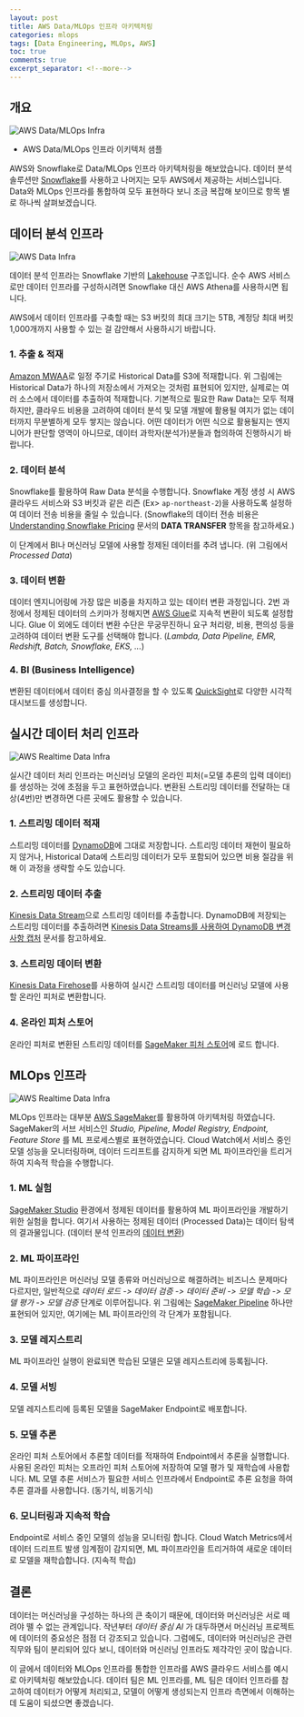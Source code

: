 ```yaml
---
layout: post
title: AWS Data/MLOps 인프라 아키텍처링
categories: mlops
tags: [Data Engineering, MLOps, AWS]
toc: true
comments: true
excerpt_separator: <!--more-->
---
```


## 개요

![AWS Data/MLOps Infra](https://github.com/Taehun/taehun.github.io/blob/main/imgs/AWS-Data_MLOps-infra.png?raw=true)
* AWS Data/MLOps 인프라 이키텍처 샘플

AWS와 Snowflake로 Data/MLOps 인프라 아키텍처링을 해보았습니다. 데이터 분석 솔루션만 [Snowflake](https://www.snowflake.com/)를 사용하고 나머지는 모두 AWS에서 제공하는 서비스입니다. Data와 MLOps 인프라를 통합하여 모두 표현하다 보니 조금 복잡해 보이므로 항목 별로 하나씩 살펴보겠습니다.

<!--more-->

## 데이터 분석 인프라

![AWS Data Infra](https://github.com/Taehun/taehun.github.io/blob/main/imgs/AWS-Data_MLOps-infra-part1.png?raw=true)

데이터 분석 인프라는 Snowflake 기반의 [Lakehouse](https://www.databricks.com/glossary/data-lakehouse) 구조입니다. 순수 AWS 서비스로만 데이터 인프라를 구성하시려면 Snowflake 대신 AWS Athena를 사용하시면 됩니다.

AWS에서 데이터 인프라를 구축할 때는 S3 버킷의 최대 크기는 5TB, 계정당 최대 버킷 1,000개까지 사용할 수 있는 걸 감안해서 사용하시기 바랍니다.

### 1. 추출 & 적재

[Amazon MWAA](https://aws.amazon.com/ko/managed-workflows-for-apache-airflow)로 일정 주기로 Historical Data를 S3에 적재합니다. 위 그림에는 Historical Data가 하나의 저장소에서 가져오는 것처럼 표현되어 있지만, 실제로는 여러 소스에서 데이터를 추출하여 적재합니다. 기본적으로 필요한 Raw Data는 모두 적재하지만, 클라우드 비용을 고려하여 데이터 분석 및 모델 개발에 활용될 여지가 없는 데이터까지 무분별하게 모두 쌓지는 않습니다. 어떤 데이터가 어떤 식으로 활용될지는 엔지니어가 판단할 영역이 아니므로, 데이터 과학자(분석가)분들과 협의하여 진행하시기 바랍니다.


### 2. 데이터 분석

Snowflake를 활용하여 Raw Data 분석을 수행합니다. Snowflake 계정 생성 시 AWS 클라우드 서비스와 S3 버킷과 같은 리즌 (Ex> `ap-northeast-2`)을 사용하도록 설정하여 데이터 전송 비용을 줄일 수 있습니다. (Snowflake의 데이터 전송 비용은 [Understanding Snowflake Pricing](https://www.snowflake.com/pricing/pricing-guide) 문서의 **DATA TRANSFER** 항목을 참고하세요.)

이 단계에서 BI나 머신러닝 모델에 사용할 정제된 데이터를 추려 냅니다. (위 그림에서 _Processed Data_)

### 3. 데이터 변환

데이터 엔지니어링에 가장 많은 비중을 차지하고 있는 데이터 변환 과정입니다. 2번 과정에서 정제된 데이터의 스키마가 정해지면 [AWS Glue](https://aws.amazon.com/ko/glue)로 지속적 변환이 되도록 설정합니다. Glue 이 외에도 데이터 변환 수단은 무궁무진하니 요구 처리량, 비용, 편의성 등을 고려하여 데이터 변환 도구를 선택해야 합니다. (_Lambda, Data Pipeline, EMR, Redshift, Batch, Snowflake, EKS, ..._)


### 4. BI (Business Intelligence)

변환된 데이터에서 데이터 중심 의사결정을 할 수 있도록 [QuickSight](https://aws.amazon.com/ko/quicksight)로 다양한 시각적 대시보드를 생성합니다.


## 실시간 데이터 처리 인프라

![AWS Realtime Data Infra](https://github.com/Taehun/taehun.github.io/blob/main/imgs/AWS-Data_MLOps-infra-part2.png?raw=true)

실시간 데이터 처리 인프라는 머신러닝 모델의 온라인 피처(=모델 추론의 입력 데이터)를 생성하는 것에 초점을 두고 표현하였습니다. 변환된 스트리밍 데이터를 전달하는 대상(4번)만 변경하면 다른 곳에도 활용할 수 있습니다.

### 1. 스트리밍 데이터 적재

스트리밍 데이터를 [DynamoDB](https://aws.amazon.com/ko/dynamodb)에 그대로 저장합니다. 스트리밍 데이터 재현이 필요하지 않거나, Historical Data에 스트리밍 데이터가 모두 포함되어 있으면 비용 절감을 위해 이 과정을 생략할 수도 있습니다.

### 2. 스트리밍 데이터 추출

[Kinesis Data Stream](https://aws.amazon.com/ko/kinesis/data-streams)으로 스트리밍 데이터를 추출합니다. DynamoDB에 저장되는 스트리밍 데이터를 추출하려면 [Kinesis Data Streams를 사용하여 DynamoDB 변경 사항 캡처](https://docs.aws.amazon.com/ko_kr/amazondynamodb/latest/developerguide/kds.html) 문서를 참고하세요.

### 3. 스트리밍 데이터 변환

[Kinesis Data Firehose](https://aws.amazon.com/ko/kinesis/data-firehose)를 사용하여 실시간 스트리밍 데이터를 머신러닝 모델에 사용할 온라인 피처로 변환합니다.

### 4. 온라인 피처 스토어

온라인 피처로 변환된 스트리밍 데이터를 [SageMaker 피처 스토어](https://aws.amazon.com/ko/sagemaker/feature-store)에 로드 합니다.

## MLOps 인프라

![AWS Realtime Data Infra](https://github.com/Taehun/taehun.github.io/blob/main/imgs/AWS-Data_MLOps-infra-part3.png?raw=true)

MLOps 인프라는 대부분 [AWS SageMaker](https://aws.amazon.com/ko/sagemaker)를 활용하여 아키텍처링 하였습니다. SageMaker의 서브 서비스인 _Studio, Pipeline, Model Registry, Endpoint, Feature Store_ 를 ML 프로세스별로 표현하였습니다. Cloud Watch에서 서비스 중인 모델 성능을 모니터링하며, 데이터 드리프트를 감지하게 되면 ML 파이프라인을 트리거하여 지속적 학습을 수행합니다.

### 1. ML 실험

[SageMaker Studio](https://aws.amazon.com/ko/sagemaker/studio/) 환경에서 정제된 데이터를 활용하여 ML 파이프라인을 개발하기 위한 실험을 합니다.
여기서 사용하는 정제된 데이터 (Processed Data)는 데이터 탐색의 결과물입니다. (데이터 분석 인프라의 [데이터 변환](#3-데이터-변환))


### 2. ML 파이프라인

ML 파이프라인은 머신러닝 모델 종류와 머신러닝으로 해결하려는 비즈니스 문제마다 다르지만, 일반적으로 _데이터 로드 -> 데이터 검증 -> 데이터 준비 -> 모델 학습 -> 모델 평가 -> 모델 검증_ 단계로 이루어집니다. 위 그림에는 [SageMaker Pipeline](https://aws.amazon.com/ko/sagemaker/pipelines) 하나만 표현되어 있지만, 여기에는 ML 파이프라인의 각 단계가 포함됩니다.

### 3. 모델 레지스트리

ML 파이프라인 실행이 완료되면 학습된 모델은 모델 레지스트리에 등록됩니다. 

### 4. 모델 서빙

모델 레지스트리에 등록된 모델을 SageMaker Endpoint로 배포합니다.

### 5. 모델 추론

온라인 피처 스토어에서 추론할 데이터를 적재하여 Endpoint에서 추론을 실행합니다. 사용된 온라인 피처는 오프라인 피처 스토어에 저장하여 모델 평가 및 재학습에 사용합니다. ML 모델 추론 서비스가 필요한 서비스 인프라에서 Endpoint로 추론 요청을 하여 추론 결과를 사용합니다. (동기식, 비동기식)

### 6. 모니터링과 지속적 학습

Endpoint로 서비스 중인 모델의 성능을 모니터링 합니다. Cloud Watch Metrics에서 데이터 드리프트 발생 임계점이 감지되면, ML 파이프라인을 트리거하여 새로운 데이터로 모델을 재학습합니다. (지속적 학습)

## 결론

데이터는 머신러닝을 구성하는 하나의 큰 축이기 때문에, 데이터와 머신러닝은 서로 떼려야 뗄 수 없는 관계입니다. 작년부터 _데이터 중심 AI_ 가 대두하면서 머신러닝 프로젝트에 데이터의 중요성은 점점 더 강조되고 있습니다. 그럼에도, 데이터와 머신러닝은 관련 직무와 팀이 분리되어 있다 보니, 데이터와 머신러닝 인프라도 제각각인 곳이 많습니다.

이 글에서 데이터와 MLOps 인프라를 통합한 인프라를 AWS 클라우드 서비스를 예시로 아키텍처링 해보았습니다. 데이터 팀은 ML 인프라를, ML 팀은 데이터 인프라를 참고하여 데이터가 어떻게 처리되고, 모델이 어떻게 생성되는지 인프라 측면에서 이해하는 데 도움이 되셨으면 좋겠습니다.